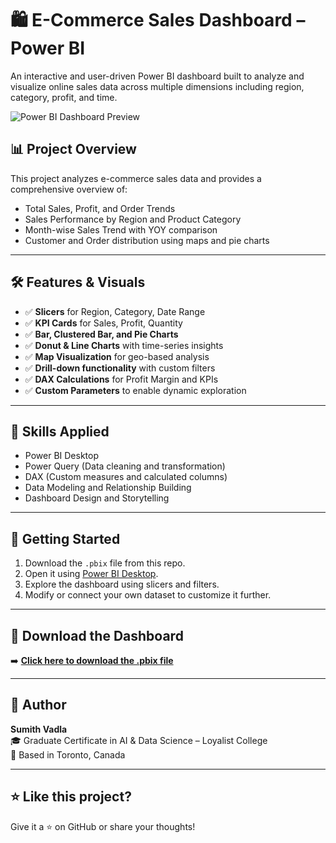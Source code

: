 # 🛍️ E-Commerce Sales Dashboard – Power BI

An interactive and user-driven Power BI dashboard built to analyze and visualize online sales data across multiple dimensions including region, category, profit, and time.


![Power BI Dashboard Preview](https://github.com/user-attachments/assets/86ff7432-6217-470f-817f-fde25d98be71)


## 📊 Project Overview

This project analyzes e-commerce sales data and provides a comprehensive overview of:

- Total Sales, Profit, and Order Trends
- Sales Performance by Region and Product Category
- Month-wise Sales Trend with YOY comparison
- Customer and Order distribution using maps and pie charts

---

## 🛠️ Features & Visuals

- ✅ **Slicers** for Region, Category, Date Range  
- ✅ **KPI Cards** for Sales, Profit, Quantity  
- ✅ **Bar, Clustered Bar, and Pie Charts**  
- ✅ **Donut & Line Charts** with time-series insights  
- ✅ **Map Visualization** for geo-based analysis  
- ✅ **Drill-down functionality** with custom filters  
- ✅ **DAX Calculations** for Profit Margin and KPIs  
- ✅ **Custom Parameters** to enable dynamic exploration

---

## 🧠 Skills Applied

- Power BI Desktop  
- Power Query (Data cleaning and transformation)  
- DAX (Custom measures and calculated columns)  
- Data Modeling and Relationship Building  
- Dashboard Design and Storytelling  

---

## 🚀 Getting Started

1. Download the `.pbix` file from this repo.
2. Open it using [Power BI Desktop](https://powerbi.microsoft.com/desktop/).
3. Explore the dashboard using slicers and filters.
4. Modify or connect your own dataset to customize it further.

---

## 📎 Download the Dashboard

➡️ **[Click here to download the .pbix file]([https://drive.google.com/your-pbix-link](https://drive.google.com/file/d/1LpkBiCrcyYbvg3Ci7R5Ea17Hmr43MooV/view?usp=sharing))**

---

## 📌 Author

**Sumith Vadla**  
🎓 Graduate Certificate in AI & Data Science – Loyalist College  
📍 Based in Toronto, Canada  

---

## ⭐ Like this project?

Give it a ⭐ on GitHub or share your thoughts!

